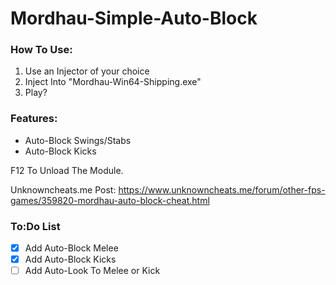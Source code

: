 # Mordhau-Simple-Auto-Block
### How To Use: ###

1. Use an Injector of your choice
2. Inject Into "Mordhau-Win64-Shipping.exe"
3. Play?

### Features: ###
* Auto-Block Swings/Stabs
* Auto-Block Kicks

F12 To Unload The Module.

Unknowncheats.me Post: <https://www.unknowncheats.me/forum/other-fps-games/359820-mordhau-auto-block-cheat.html>

### To:Do List

- [x] Add Auto-Block Melee
- [x] Add Auto-Block Kicks
- [ ] Add Auto-Look To Melee or Kick
